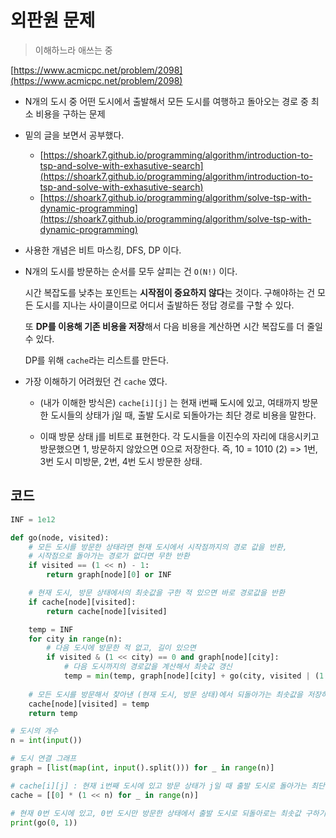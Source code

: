 # 외판원 문제

> 이해하느라 애쓰는 중

[https://www.acmicpc.net/problem/2098](https://www.acmicpc.net/problem/2098)

- N개의 도시 중 어떤 도시에서 출발해서 모든 도시를 여행하고 돌아오는 경로 중 최소 비용을 구하는 문제
- 밑의 글을 보면서 공부했다.
  - [https://shoark7.github.io/programming/algorithm/introduction-to-tsp-and-solve-with-exhasutive-search](https://shoark7.github.io/programming/algorithm/introduction-to-tsp-and-solve-with-exhasutive-search)
  - [https://shoark7.github.io/programming/algorithm/solve-tsp-with-dynamic-programming](https://shoark7.github.io/programming/algorithm/solve-tsp-with-dynamic-programming)

- 사용한 개념은 비트 마스킹, DFS, DP 이다.

- N개의 도시를 방문하는 순서를 모두 살피는 건 `O(N!)` 이다.

  시간 복잡도를 낮추는 포인트는 **시작점이 중요하지 않다**는 것이다. 구해야하는 건 모든 도시를 지나는 사이클이므로 어디서 출발하든 정답 경로를 구할 수 있다.

  또 **DP를 이용해 기존 비용을 저장**해서 다음 비용을 계산하면 시간 복잡도를 더 줄일 수 있다.

  DP를 위해 `cache`라는 리스트를 만든다.

- 가장 이해하기 어려웠던 건 `cache` 였다.

  - (내가 이해한 방식은) `cache[i][j]` 는 현재 i번째 도시에 있고, 여태까지 방문한 도시들의 상태가 j일 때, 출발 도시로 되돌아가는 최단 경로 비용을 말한다.

  - 이때 방문 상태 j를 비트로 표현한다. 각 도시들을 이진수의 자리에 대응시키고 방문했으면 1, 방문하지 않았으면 0으로 저장한다. 즉, 10 = 1010 (2) => 1번, 3번 도시 미방문, 2번, 4번 도시 방문한 상태.



## 코드

```python
INF = 1e12

def go(node, visited):
    # 모든 도시를 방문한 상태라면 현재 도시에서 시작점까지의 경로 값을 반환,
    # 시작점으로 돌아가는 경로가 없다면 무한 반환
    if visited == (1 << n) - 1:
        return graph[node][0] or INF

    # 현재 도시, 방문 상태에서의 최솟값을 구한 적 있으면 바로 경로값을 반환
    if cache[node][visited]:
        return cache[node][visited]

    temp = INF
    for city in range(n):
        # 다음 도시에 방문한 적 없고, 길이 있으면
        if visited & (1 << city) == 0 and graph[node][city]:
            # 다음 도시까지의 경로값을 계산해서 최솟값 갱신
            temp = min(temp, graph[node][city] + go(city, visited | (1 << city)))
	
    # 모든 도시를 방문해서 찾아낸 (현재 도시, 방문 상태)에서 되돌아가는 최솟값을 저장하고 반환
    cache[node][visited] = temp
    return temp

# 도시의 개수
n = int(input())

# 도시 연결 그래프
graph = [list(map(int, input().split())) for _ in range(n)]

# cache[i][j] : 현재 i번째 도시에 있고 방문 상태가 j일 때 출발 도시로 돌아가는 최단 경로값 저장.
cache = [[0] * (1 << n) for _ in range(n)]

# 현재 0번 도시에 있고, 0번 도시만 방문한 상태에서 출발 도시로 되돌아로는 최솟값 구하기
print(go(0, 1))
```



